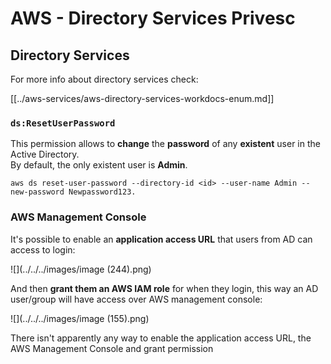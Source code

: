 # AWS - Directory Services Privesc

## Directory Services

For more info about directory services check:

[[../aws-services/aws-directory-services-workdocs-enum.md]]

### `ds:ResetUserPassword`

This permission allows to **change** the **password** of any **existent** user in the Active Directory.\
By default, the only existent user is **Admin**.

```
aws ds reset-user-password --directory-id <id> --user-name Admin --new-password Newpassword123.
```

### AWS Management Console

It's possible to enable an **application access URL** that users from AD can access to login:

![](../../../images/image (244).png)

And then **grant them an AWS IAM role** for when they login, this way an AD user/group will have access over AWS management console:

![](../../../images/image (155).png)

There isn't apparently any way to enable the application access URL, the AWS Management Console and grant permission

